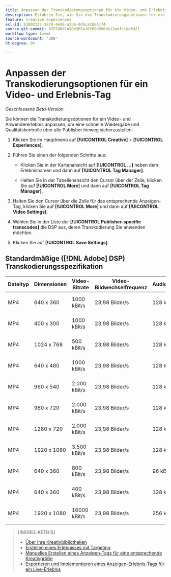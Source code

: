 ```yaml
---
title: Anpassen der Transkodierungsoptionen für ein Video- und Erlebnis-Tag
description: Erfahren Sie, wie Sie die Transkodierungsoptionen für ein Video-Anzeigen-Tag anpassen.
feature: Creative Experiences
exl-id: 6100213c-2e7d-4e98-a3ab-045ca10e5174
source-git-commit: 8f5740d1a90e505a16f69d566de13aefc1edf421
workflow-type: tm+mt
source-wordcount: '308'
ht-degree: 0%

---
```


# Anpassen der Transkodierungsoptionen für ein Video- und Erlebnis-Tag

*Geschlossene Beta-Version*

Sie können die Transkodierungsoptionen für ein Video- und Anwendererlebnis anpassen, um eine schnelle Wiedergabe und Qualitätskontrolle über alle Publisher hinweg sicherzustellen.

1. Klicken Sie im Hauptmenü auf **[!UICONTROL Creative]** > **[!UICONTROL Experiences]**.

1. Führen Sie einen der folgenden Schritte aus:

   * Klicken Sie in der Kartenansicht auf **[!UICONTROL ...]** neben dem Erlebnisnamen und dann auf **[!UICONTROL Tag Manager]**.

   * Halten Sie in der Tabellenansicht den Cursor über der Zeile, klicken Sie auf **[!UICONTROL More]** und dann auf **[!UICONTROL Tag Manager]**.

1. Halten Sie den Cursor über die Zeile für das entsprechende Anzeigen-Tag, klicken Sie auf **[!UICONTROL More]** und dann auf **[!UICONTROL Video Settings]**.

1. Wählen Sie in der Liste der **[!UICONTROL Publisher-specific transcodes]** die DSP aus, deren Transkodierung Sie anwenden möchten.

1. Klicken Sie auf **[!UICONTROL Save Settings]**.

## Standardmäßige ([!DNL Adobe] DSP) Transkodierungsspezifikation

| Dateityp | Dimensionen | Video-Bitrate | Video-Bildwechselfrequenz | Audiobitrate | Audio-Abtastrate | Audiopegel |
|---|---|---|---|---|---|---|
| MP4 | 640 x 360 | 1000 kBit/s | 23,98 Bilder/s | 128 kBit/s | 48.000 kHz | 24 LKFS (+/- 2,0 dB) |
| MP4 | 400 x 300 | 1000 kBit/s | 23,98 Bilder/s | 128 kBit/s | 48.000 kHz | 24 LKFS (+/- 2,0 dB) |
| MP4 | 1024 x 768 | 500 kBit/s | 23,98 Bilder/s | 128 kBit/s | 48.000 kHz | 24 LKFS (+/- 2,0 dB) |
| MP4 | 640 x 480 | 1000 kBit/s | 23,98 Bilder/s | 128 kBit/s | 48.000 kHz | 24 LKFS (+/- 2,0 dB) |
| MP4 | 960 x 540 | 2.000 kBit/s | 23,98 Bilder/s | 128 kBit/s | 48.000 kHz | 24 LKFS (+/- 2,0 dB) |
| MP4 | 960 x 720 | 2.000 kBit/s | 23,98 Bilder/s | 128 kBit/s | 48.000 kHz | 24 LKFS (+/- 2,0 dB) |
| MP4 | 1280 x 720 | 2.000 kBit/s | 23,98 Bilder/s | 128 kBit/s | 48.000 kHz | 24 LKFS (+/- 2,0 dB) |
| MP4 | 1920 x 1080 | 3.500 kBit/s | 23,98 Bilder/s | 128 kBit/s | 44,100 kHz | 24 LKFS (+/- 2,0 dB) |
| MP4 | 640 x 360 | 800 kBit/s | 23,98 Bilder/s | 96 kBit/s | 48.000 kHz | 24 LKFS (+/- 2,0 dB) |
| MP4 | 640 x 360 | 400 kBit/s | 23,98 Bilder/s | 128 kBit/s | 48.000 kHz | 24 LKFS (+/- 2,0 dB) |
| MP4 | 1920 x 1080 | 16000 kBit/s | 23,98 Bilder/s | 256 kBit/s | 48.000 kHz | 24 LKFS (+/- 2,0 dB) |

>[!MORELIKETHIS]
>
>* [Über Ihre Kreativbibliotheken](/help/creative/creative-libraries/creative-libraries-about.md)
>* [Erstellen eines Erlebnisses mit Targeting](/help/creative/experiences/experience-create-targeting.md)
>* [Manuelles Erstellen eines Anzeigen-Tags für eine entsprechende Kreativgröße](experience-tag-create-manually.md)
>* [Exportieren und Implementieren eines Anzeigen-Erlebnis-Tags für ein Live-Erlebnis](experience-tag-export.md)
